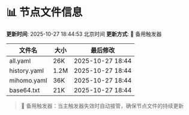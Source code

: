 # 📊 节点文件信息

**更新时间**: 2025-10-27 18:44:53 北京时间
**更新方式**: 🔄 备用触发器

| 文件名 | 大小 | 最后修改 |
|--------|------|----------|
| all.yaml | 26K | 2025-10-27 18:44 |
| history.yaml | 1.2M | 2025-10-27 18:44 |
| mihomo.yaml | 36K | 2025-10-27 18:44 |
| base64.txt | 21K | 2025-10-27 18:44 |

> 🔄 备用触发器：当主触发器失效时自动接管，确保节点文件的持续更新
